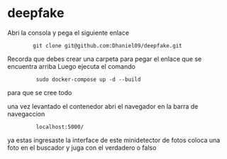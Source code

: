 # deepfake
Abri la consola y pega el siguiente enlace 
          
            git clone git@github.com:Dhaniel09/deepfake.git

Recorda que debes crear una carpeta para pegar el enlace que se encuentra arriba 
Luego ejecuta el comando 
   
             sudo docker-compose up -d --build

para que se cree todo 

una vez levantado el contenedor abri el navegador en la barra de navegaccion 

             localhost:5000/

ya estas ingresaste la interface de este minidetector de fotos
coloca una foto en el buscador y juga con el verdadero o falso